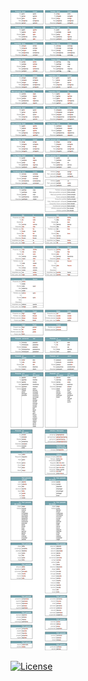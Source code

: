<img alt="Portuguese conjugation cheat sheet" src="src/conjugation.svg"/>

[![License](https://img.shields.io/badge/license-CC%20BY%204.0-brightgreen.svg?logo=github)](https://creativecommons.org/licenses/by/4.0/)
